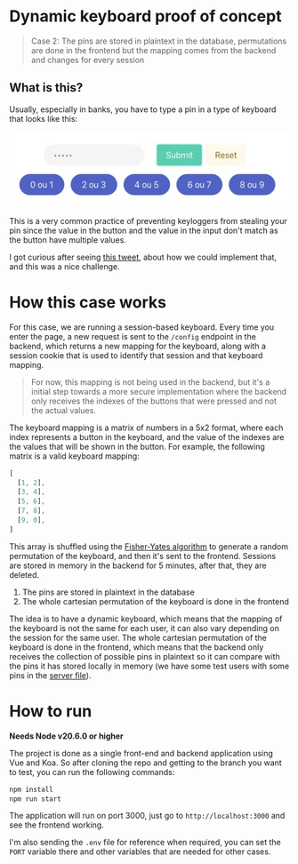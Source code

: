 # Dynamic keyboard proof of concept

> Case 2: The pins are stored in plaintext in the database, permutations are done in the frontend but the mapping comes from the backend and changes for every session

## What is this?

Usually, especially in banks, you have to type a pin in a type of keyboard that looks like this:

![](assets/asset-1699483313.png)

This is a very common practice of preventing keyloggers from stealing your pin since the value in the button and the value in the input don't match as the button have multiple values.

I got curious after seeing [this tweet](https://twitter.com/niagalves/status/1719695627586580728), about how we could implement that, and this was a nice challenge.

# How this case works

For this case, we are running a session-based keyboard. Every time you enter the page, a new request is sent to the `/config` endpoint in the backend, which returns a new mapping for the keyboard, along with a session cookie that is used to identify that session and that keyboard mapping.

> For now, this mapping is not being used in the backend, but it's a initial step towards a more secure implementation where the backend only receives the indexes of the buttons that were pressed and not the actual values.

The keyboard mapping is a matrix of numbers in a 5x2 format, where each index represents a button in the keyboard, and the value of the indexes are the values that will be shown in the button. For example, the following matrix is a valid keyboard mapping:

```js
[
  [1, 2],
  [3, 4],
  [5, 6],
  [7, 8],
  [9, 0],
]
```

This array is shuffled using the [Fisher-Yates algorithm](https://en.wikipedia.org/wiki/Fisher%E2%80%93Yates_shuffle) to generate a random permutation of the keyboard, and then it's sent to the frontend. Sessions are stored in memory in the backend for 5 minutes, after that, they are deleted.

1. The pins are stored in plaintext in the database
2. The whole cartesian permutation of the keyboard is done in the frontend

The idea is to have a dynamic keyboard, which means that the mapping of the keyboard is not the same for each user, it can also vary depending on the session for the same user. The whole cartesian permutation of the keyboard is done in the frontend, which means that the backend only receives the collection of possible pins in plaintext so it can compare with the pins it has stored locally in memory (we have some test users with some pins in the [server file](./src/server.ts)).

# How to run

**Needs Node v20.6.0 or higher**

The project is done as a single front-end and backend application using Vue and Koa. So after cloning the repo and getting to the branch you want to test, you can run the following commands:

```bash
npm install
npm run start
```

The application will run on port 3000, just go to `http://localhost:3000` and see the frontend working.

I'm also sending the `.env` file for reference when required, you can set the `PORT` variable there and other variables that are needed for other cases.
